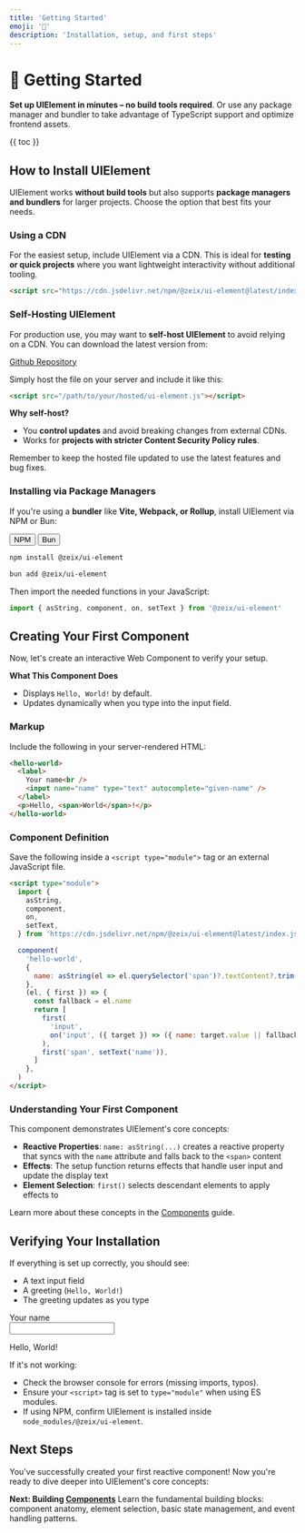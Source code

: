 ```yaml
---
title: 'Getting Started'
emoji: '🚀'
description: 'Installation, setup, and first steps'
---
```


<section-hero>

# 🚀 Getting Started

<div>
  <p class="lead"><strong>Set up UIElement in minutes – no build tools required</strong>. Or use any package manager and bundler to take advantage of TypeScript support and optimize frontend assets.</p>
  {{ toc }}
</div>
</section-hero>

<section>

## How to Install UIElement

UIElement works **without build tools** but also supports **package managers and bundlers** for larger projects. Choose the option that best fits your needs.

### Using a CDN

For the easiest setup, include UIElement via a CDN. This is ideal for **testing or quick projects** where you want lightweight interactivity without additional tooling.

```html (page.html)
<script src="https://cdn.jsdelivr.net/npm/@zeix/ui-element@latest/index.js"></script>
```

</section>

<section>

### Self-Hosting UIElement

For production use, you may want to **self-host UIElement** to avoid relying on a CDN. You can download the latest version from:

<a href="https://github.com/zeixcom/ui-element/blob/main/index.js" target="_blank">Github Repository</a>

Simply host the file on your server and include it like this:

```html (page.html)
<script src="/path/to/your/hosted/ui-element.js"></script>
```

**Why self-host?**

- You **control updates** and avoid breaking changes from external CDNs.
- Works for **projects with stricter Content Security Policy rules**.

Remember to keep the hosted file updated to use the latest features and bug fixes.

</section>

<section>

### Installing via Package Managers

If you're using a **bundler** like **Vite, Webpack, or Rollup**, install UIElement via NPM or Bun:

<module-tabgroup>
<div role="tablist">
<button role="tab" id="trigger_installation-npm" aria-controls="panel_installation-npm" aria-selected="true" tabindex="0">NPM</button>
<button role="tab" id="trigger_installation-bun" aria-controls="panel_installation-bun" aria-selected="false" tabindex="-1">Bun</button>
</div>
<div role="tabpanel" id="panel_installation-npm" aria-labelledby="trigger_installation-npm">

```sh ($)
npm install @zeix/ui-element
```

</div>
<div role="tabpanel" id="panel_installation-bun" aria-labelledby="trigger_installation-bun">

```sh ($)
bun add @zeix/ui-element
```

</div>
</module-tabgroup>

Then import the needed functions in your JavaScript:

```js (main.js)
import { asString, component, on, setText } from '@zeix/ui-element'
```

</section>

<section>

## Creating Your First Component

Now, let's create an interactive Web Component to verify your setup.

**What This Component Does**

- Displays `Hello, World!` by default.
- Updates dynamically when you type into the input field.

### Markup

Include the following in your server-rendered HTML:

```html (page.html)
<hello-world>
  <label>
    Your name<br />
    <input name="name" type="text" autocomplete="given-name" />
  </label>
  <p>Hello, <span>World</span>!</p>
</hello-world>
```

### Component Definition

Save the following inside a `<script type="module">` tag or an external JavaScript file.

```html (page.html)
<script type="module">
  import {
    asString,
    component,
    on,
    setText,
  } from 'https://cdn.jsdelivr.net/npm/@zeix/ui-element@latest/index.js'

  component(
    'hello-world',
    {
      name: asString(el => el.querySelector('span')?.textContent?.trim() ?? ''),
    },
    (el, { first }) => {
      const fallback = el.name
      return [
        first(
          'input',
          on('input', ({ target }) => ({ name: target.value || fallback })),
        ),
        first('span', setText('name')),
      ]
    },
  )
</script>
```

### Understanding Your First Component

This component demonstrates UIElement's core concepts:

- **Reactive Properties**: `name: asString(...)` creates a reactive property that syncs with the `name` attribute and falls back to the `<span>` content
- **Effects**: The setup function returns effects that handle user input and update the display text
- **Element Selection**: `first()` selects descendant elements to apply effects to

Learn more about these concepts in the [Components](components.html) guide.

</section>

<section>

## Verifying Your Installation

If everything is set up correctly, you should see:

- A text input field
- A greeting (`Hello, World!`)
- The greeting updates as you type

<module-demo>
	<div class="preview">
		<hello-world>
			<label>Your name<br>
				<input name="name" type="text"  autocomplete="given-name">
			</label>
			<p>Hello, <span>World</span>!</p>
		</hello-world>
	</div>
</module-demo>

If it's not working:

- Check the browser console for errors (missing imports, typos).
- Ensure your `<script>` tag is set to `type="module"` when using ES modules.
- If using NPM, confirm UIElement is installed inside `node_modules/@zeix/ui-element`.

</section>

<section>

## Next Steps

You've successfully created your first reactive component! Now you're ready to dive deeper into UIElement's core concepts:

**Next: Building [Components](components.html)**
Learn the fundamental building blocks: component anatomy, element selection, basic state management, and event handling patterns.

</section>

